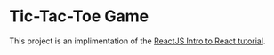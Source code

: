 # Tic-Tac-Toe Game

This project is an implimentation of the [ReactJS Intro to React tutorial](https://reactjs.org/tutorial/tutorial.html).

